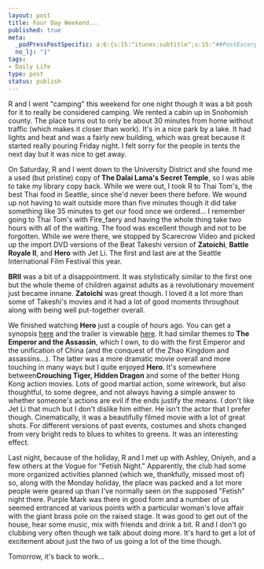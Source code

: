 ```yaml
--- 
layout: post
title: Four Day Weekend...
published: true
meta: 
  _podPressPostSpecific: a:6:{s:15:"itunes:subtitle";s:15:"##PostExcerpt##";s:14:"itunes:summary";s:15:"##PostExcerpt##";s:15:"itunes:keywords";s:17:"##WordPressCats##";s:13:"itunes:author";s:10:"##Global##";s:15:"itunes:explicit";s:2:"No";s:12:"itunes:block";s:2:"No";}
  no_lj: "1"
tags: 
- Daily Life
type: post
status: publish
---
```

<p>R and I went &quot;camping&quot; this weekend for one night though it was a bit posh for it to really be considered camping. We rented a cabin up in Snohomish county. The place turns out to only be about 30 minutes from home without traffic (which makes it closer than work). It's in a nice park by a lake. It had lights and heat and was a fairly new building, which was great because it started really pouring Friday night. I felt sorry for the people in tents the next day but it was nice to get away.</p><p>On Saturday, R and I went down to the University District and she found me a used (but pristine) copy of<b> The Dalai Lama's Secret Temple</b>, so I was able to take my library copy back. While we were out, I took R to Thai Tom's, the best Thai food in Seattle, since she'd never been there before. We wound up not having to wait outside more than five minutes though it did take something like 35 minutes to get our food once we ordered... I remember going to Thai Tom's with Fire_faery and having the whole thing take two hours with all of the waiting. The food was excellent though and not to be forgotten. While we were 
there, we stopped by Scarecrow Video and picked up the import DVD versions of the Beat Takeshi version of <b>Zatoichi</b>, <b>Battle Royale II</b>, and <b>Hero</b> with Jet Li. The first and last are at the Seattle International Film Festival this year.</p><p><b>BRII</b> was a bit of a disappointment. It was stylistically similar to the first one but the whole theme of children against adults as a revolutionary movement just became innane. <b>Zatoichi</b> was great though. I loved it a lot more than some of Takeshi&#39;s movies and it had a lot of good moments throughout along with being well put-together overall. </p><p>We finished watching <b>Hero</b> just a couple of hours ago. You can get a synopsis <a href="http://www.themoviebox.net/movies/2004/DEFGH/Hero/main-page.html">here</a> and the trailer is viewable <a href="http://www.empiremovies.com/movies/2003/hero.shtml">here</a>. It had similar themes to <b>The Emperor and the Assassin</b>, which I own, to do with the first Emperor and the unification of China (and the conquest of the Zhao Kingdom and assassins...). The latter was a more dramatic movie overall and more touching in many ways but I quite enjoyed <b>Hero</b>. It&#39;s somewhere between<b>Crouching Tiger, Hidden Dragon</b> and some of the better Hong Kong action movies. Lots of good martial action, some wirework, but also thoughtful, to some degree, and not always having a simple answer to whether someone&#39;s actions are evil if the ends justify the means. I don&#39;t like Jet Li that much but I don&#39;t dislike him either. He isn&#39;t the actor that I prefer though. Cinematically, it was a beautifully filmed movie with a lot of great shots. For different versions of past events, costumes and shots changed from very bright reds to blues to whites to greens. It was an interesting effect.</p><p>Last night, because of the holiday, R and I met up with Ashley, Oniyeh, and a few others at the Vogue for &quot;Fetish Night.&quot; Apparently, the club had some more organized activities planned (which we, thankfully, missed most of) so, along with the Monday holiday, the place was packed and a lot more people were geared up than I&#39;ve normally seen on the supposed &quot;Fetish&quot; night there. Purple Mark was there in good form and a number of us seemed entranced at various points with a particular woman&#39;s love affair with the giant brass pole on the raised stage. It was good to get out of the house, hear some music, mix with friends and drink a bit. R and I don&#39;t go clubbing very often though we talk about doing more. It&#39;s 
hard to get a lot of excitement about just the two of us going a lot of the time though.</p><p>Tomorrow, it&#39;s back to work...<b> </b></p>
